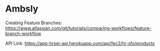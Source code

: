# Ambsly

Creating Feature Branches:
https://www.atlassian.com/git/tutorials/comparing-workflows/feature-branch-workflow

API Link: 
https://app-hrsei-api.herokuapp.com/api/fec2/hr-sfo/products
